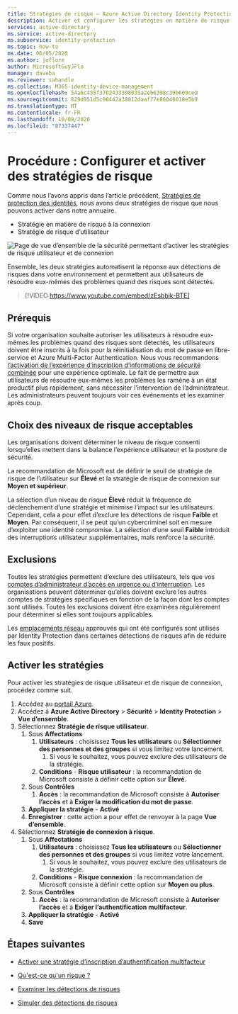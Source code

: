 ```yaml
---
title: Stratégies de risque – Azure Active Directory Identity Protection
description: Activer et configurer les stratégies en matière de risque dans Azure Active Directory Identity Protection
services: active-directory
ms.service: active-directory
ms.subservice: identity-protection
ms.topic: how-to
ms.date: 06/05/2020
ms.author: joflore
author: MicrosoftGuyJFlo
manager: daveba
ms.reviewer: sahandle
ms.collection: M365-identity-device-management
ms.openlocfilehash: 54a6c455f3702433398035a2eb6398c39b609ce9
ms.sourcegitcommit: 829d951d5c90442a38012daaf77e86046018e5b9
ms.translationtype: HT
ms.contentlocale: fr-FR
ms.lasthandoff: 10/09/2020
ms.locfileid: "87337447"
---
```

# <a name="how-to-configure-and-enable-risk-policies"></a>Procédure : Configurer et activer des stratégies de risque

Comme nous l’avons appris dans l’article précédent, [Stratégies de protection des identités](concept-identity-protection-policies.md), nous avons deux stratégies de risque que nous pouvons activer dans notre annuaire. 

- Stratégie en matière de risque à la connexion
- Stratégie de risque d’utilisateur

![Page de vue d’ensemble de la sécurité permettant d’activer les stratégies de risque utilisateur et de connexion](./media/howto-identity-protection-configure-risk-policies/identity-protection-security-overview.png)

Ensemble, les deux stratégies automatisent la réponse aux détections de risques dans votre environnement et permettent aux utilisateurs de résoudre eux-mêmes des problèmes quand des risques sont détectés. 

> [!VIDEO https://www.youtube.com/embed/zEsbbik-BTE]

## <a name="prerequisites"></a>Prérequis 

Si votre organisation souhaite autoriser les utilisateurs à résoudre eux-mêmes les problèmes quand des risques sont détectés, les utilisateurs doivent être inscrits à la fois pour la réinitialisation du mot de passe en libre-service et Azure Multi-Factor Authentication. Nous vous recommandons [l’activation de l’expérience d’inscription d’informations de sécurité combinée](../authentication/howto-registration-mfa-sspr-combined.md) pour une expérience optimale. Le fait de permettre aux utilisateurs de résoudre eux-mêmes les problèmes les ramène à un état productif plus rapidement, sans nécessiter l’intervention de l’administrateur. Les administrateurs peuvent toujours voir ces événements et les examiner après coup. 

## <a name="choosing-acceptable-risk-levels"></a>Choix des niveaux de risque acceptables

Les organisations doivent déterminer le niveau de risque consenti lorsqu’elles mettent dans la balance l’expérience utilisateur et la posture de sécurité. 

La recommandation de Microsoft est de définir le seuil de stratégie de risque de l’utilisateur sur **Élevé** et la stratégie de risque de connexion sur **Moyen et supérieur**.

La sélection d’un niveau de risque **Élevé** réduit la fréquence de déclenchement d’une stratégie et minimise l’impact sur les utilisateurs. Cependant, cela a pour effet d’exclure les détections de risque **Faible** et **Moyen**. Par conséquent, il se peut qu’un cybercriminel soit en mesure d’exploiter une identité compromise. La sélection d’une seuil **Faible** introduit des interruptions utilisateur supplémentaires, mais renforce la sécurité.

## <a name="exclusions"></a>Exclusions

Toutes les stratégies permettent d’exclure des utilisateurs, tels que vos [comptes d’administrateur d’accès en urgence ou d’interruption](../users-groups-roles/directory-emergency-access.md). Les organisations peuvent déterminer qu’elles doivent exclure les autres comptes de stratégies spécifiques en fonction de la façon dont les comptes sont utilisés. Toutes les exclusions doivent être examinées régulièrement pour déterminer si elles sont toujours applicables.

Les [emplacements réseau](../conditional-access/location-condition.md) approuvés qui ont été configurés sont utilisés par Identity Protection dans certaines détections de risques afin de réduire les faux positifs.

## <a name="enable-policies"></a>Activer les stratégies

Pour activer les stratégies de risque utilisateur et de risque de connexion, procédez comme suit.

1. Accédez au [portail Azure](https://portal.azure.com).
1. Accédez à **Azure Active Directory** > **Sécurité** > **Identity Protection** > **Vue d’ensemble**.
1. Sélectionnez **Stratégie de risque utilisateur**.
   1. Sous **Affectations**
      1. **Utilisateurs** : choisissez **Tous les utilisateurs** ou **Sélectionner des personnes et des groupes** si vous limitez votre lancement.
         1. Si vous le souhaitez, vous pouvez exclure des utilisateurs de la stratégie.
      1. **Conditions** - **Risque utilisateur** : la recommandation de Microsoft consiste à définir cette option sur **Élevé**.
   1. Sous **Contrôles**
      1. **Accès** : la recommandation de Microsoft consiste à **Autoriser l’accès** et à **Exiger la modification du mot de passe**.
   1. **Appliquer la stratégie** - **Activé**
   1. **Enregistrer** : cette action a pour effet de renvoyer à la page **Vue d’ensemble**.
1. Sélectionnez **Stratégie de connexion à risque**.
   1. Sous **Affectations**
      1. **Utilisateurs** : choisissez **Tous les utilisateurs** ou **Sélectionner des personnes et des groupes** si vous limitez votre lancement.
         1. Si vous le souhaitez, vous pouvez exclure des utilisateurs de la stratégie.
      1. **Conditions** - **Risque connexion** : la recommandation de Microsoft consiste à définir cette option sur **Moyen ou plus**.
   1. Sous **Contrôles**
      1. **Accès** : la recommandation de Microsoft consiste à **Autoriser l’accès** et à **Exiger l’authentification multifacteur**.
   1. **Appliquer la stratégie** - **Activé**
   1. **Save**

## <a name="next-steps"></a>Étapes suivantes

- [Activer une stratégie d’inscription d’authentification multifacteur](howto-identity-protection-configure-mfa-policy.md)

- [Qu'est-ce qu'un risque ?](concept-identity-protection-risks.md)

- [Examiner les détections de risques](howto-identity-protection-investigate-risk.md)

- [Simuler des détections de risques](howto-identity-protection-simulate-risk.md)
